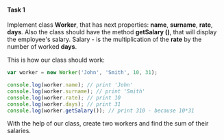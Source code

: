 #### Task 1

Implement class **Worker**, that has next properties: **name**, **surname**, **rate**, **days**. Also the class should have the method **getSalary ()**, that will display the employee's salary. Salary - is the multiplication of the **rate** by the number of worked **days**.

This is how our class should work:

```javascript
var worker = new Worker('John', 'Smith', 10, 31);

console.log(worker.name); // print 'John'
console.log(worker.surname); // print 'Smith'
console.log(worker.rate); // print 10
console.log(worker.days); // print 31
console.log(worker.getSalary()); // print 310 - because 10*31
```

With the help of our class, create two workers and find the sum of their salaries.
